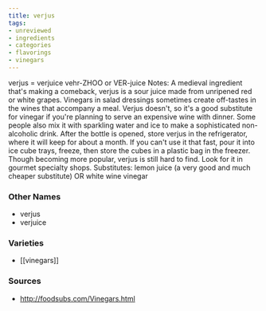 ```yaml
---
title: verjus
tags:
- unreviewed
- ingredients
- categories
- flavorings
- vinegars
---
```

verjus = verjuice vehr-ZHOO or VER-juice Notes: A medieval ingredient that's making a comeback, verjus is a sour juice made from unripened red or white grapes. Vinegars in salad dressings sometimes create off-tastes in the wines that accompany a meal. Verjus doesn't, so it's a good substitute for vinegar if you're planning to serve an expensive wine with dinner. Some people also mix it with sparkling water and ice to make a sophisticated non-alcoholic drink. After the bottle is opened, store verjus in the refrigerator, where it will keep for about a month. If you can't use it that fast, pour it into ice cube trays, freeze, then store the cubes in a plastic bag in the freezer. Though becoming more popular, verjus is still hard to find. Look for it in gourmet specialty shops. Substitutes: lemon juice (a very good and much cheaper substitute) OR white wine vinegar

### Other Names

* verjus
* verjuice

### Varieties

* [[vinegars]]

### Sources
* http://foodsubs.com/Vinegars.html
